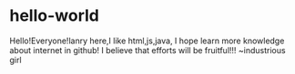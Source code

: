 # hello-world
Hello!Everyone!lanry here,I like html,js,java,
I hope learn more knowledge about internet in github!
I believe that efforts will be fruitful!!!
          ~industrious girl
